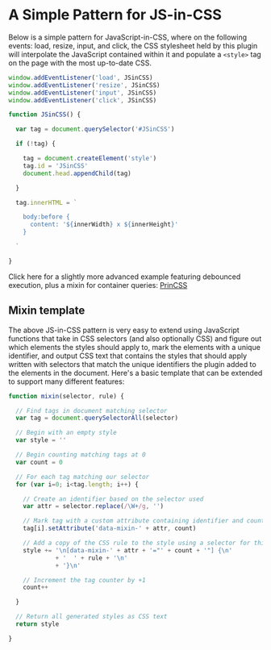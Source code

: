 # A Simple Pattern for JS-in-CSS

Below is a simple pattern for JavaScript-in-CSS, where on the following events: load, resize, input, and click, the CSS stylesheet held by this plugin will interpolate the JavaScript contained within it and populate a `<style>` tag on the page with the most up-to-date CSS.

```javascript
window.addEventListener('load', JSinCSS)
window.addEventListener('resize', JSinCSS)
window.addEventListener('input', JSinCSS)
window.addEventListener('click', JSinCSS)

function JSinCSS() {

  var tag = document.querySelector('#JSinCSS')

  if (!tag) {

    tag = document.createElement('style')
    tag.id = 'JSinCSS'
    document.head.appendChild(tag)

  }

  tag.innerHTML = `

    body:before {
      content: '${innerWidth} x ${innerHeight}'
    }

  `

}
```

Click here for a slightly more advanced example featuring debounced execution, plus a mixin for container queries: [PrinCSS](https://gist.github.com/tomhodgins/1b7ac98825ed31afaae972a1b24bc03b)

## Mixin template

The above JS-in-CSS pattern is very easy to extend using JavaScript functions that take in CSS selectors (and also optionally CSS) and figure out which elements the styles should apply to, mark the elements with a unique identifier, and output CSS text that contains the styles that should apply written with selectors that match the unique identifiers the plugin added to the elements in the document. Here's a basic template that can be extended to support many different features:

```javascript
function mixin(selector, rule) {

  // Find tags in document matching selector
  var tag = document.querySelectorAll(selector)

  // Begin with an empty style
  var style = ''

  // Begin counting matching tags at 0
  var count = 0

  // For each tag matching our selector
  for (var i=0; i<tag.length; i++) {

    // Create an identifier based on the selector used
    var attr = selector.replace(/\W+/g, '')

    // Mark tag with a custom attribute containing identifier and count
    tag[i].setAttribute('data-mixin-' + attr, count)

    // Add a copy of the CSS rule to the style using a selector for this tag's unique attribute
    style += '\n[data-mixin-' + attr + '="' + count + '"] {\n'
             + '  ' + rule + '\n'
             + '}\n'

    // Increment the tag counter by +1
    count++

  }

  // Return all generated styles as CSS text
  return style

}
```